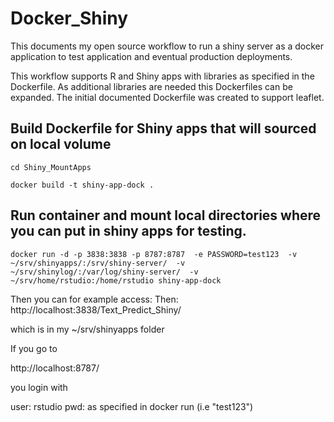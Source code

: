 # Docker_Shiny

This documents my open source workflow to run a shiny server as a docker application to test application and eventual production deployments. 

This workflow supports R and Shiny apps with libraries as specified in the Dockerfile. As additional libraries are needed this Dockerfiles can be expanded.  The initial documented Dockerfile was created to support leaflet.


## Build Dockerfile for Shiny apps that will sourced on local volume

```
cd Shiny_MountApps
```

```
docker build -t shiny-app-dock .
```



## Run container and mount local directories where you can put in shiny apps for testing.

```
docker run -d -p 3838:3838 -p 8787:8787  -e PASSWORD=test123  -v ~/srv/shinyapps/:/srv/shiny-server/  -v ~/srv/shinylog/:/var/log/shiny-server/  -v ~/srv/home/rstudio:/home/rstudio shiny-app-dock 
 ```
 
 Then you can for example access:
 Then: http://localhost:3838/Text_Predict_Shiny/

 which is in my ~/srv/shinyapps folder


If you go to 

http://localhost:8787/

you login with 

user: rstudio
pwd: as specified in docker run (i.e "test123")